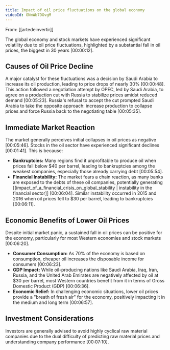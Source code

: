 ```yaml
---
title: Impact of oil price fluctuations on the global economy
videoId: GNmWb7DGvgM
---
```


From: [[artedeinvertir]] <br/> 

The global economy and stock markets have experienced significant volatility due to oil price fluctuations, highlighted by a substantial fall in oil prices, the biggest in 30 years <a class="yt-timestamp" data-t="00:00:12">[00:00:12]</a>.

## Causes of Oil Price Decline

A major catalyst for these fluctuations was a decision by Saudi Arabia to increase its oil production, leading to price drops of nearly 30% <a class="yt-timestamp" data-t="00:00:48">[00:00:48]</a>. This action followed a negotiation attempt by OPEC, led by Saudi Arabia, to agree on a production cut with Russia to stabilize prices amidst reduced demand <a class="yt-timestamp" data-t="00:05:23">[00:05:23]</a>. Russia's refusal to accept the cut prompted Saudi Arabia to take the opposite approach: increase production to collapse prices and force Russia back to the negotiating table <a class="yt-timestamp" data-t="00:05:35">[00:05:35]</a>.

## Immediate Market Reaction

The market generally perceives initial collapses in oil prices as negative <a class="yt-timestamp" data-t="00:05:46">[00:05:46]</a>.
Stocks in the oil sector have experienced significant declines <a class="yt-timestamp" data-t="00:01:41">[00:01:41]</a>. This is because:
*   **Bankruptcies:** Many regions find it unprofitable to produce oil when prices fall below $40 per barrel, leading to bankruptcies among the weakest companies, especially those already carrying debt <a class="yt-timestamp" data-t="00:05:54">[00:05:54]</a>.
*   **Financial Instability:** The market fears a chain reaction, as many banks are exposed to the debts of these oil companies, potentially generating [[impact_of_a_financial_crisis_on_global_stability | instability in the financial sector]] <a class="yt-timestamp" data-t="00:06:04">[00:06:04]</a>. Similar instability occurred in 2015 and 2016 when oil prices fell to $30 per barrel, leading to bankruptcies <a class="yt-timestamp" data-t="00:06:11">[00:06:11]</a>.

## Economic Benefits of Lower Oil Prices

Despite initial market panic, a sustained fall in oil prices can be positive for the economy, particularly for most Western economies and stock markets <a class="yt-timestamp" data-t="00:06:20">[00:06:20]</a>.
*   **Consumer Consumption:** As 70% of the economy is based on consumption, cheaper oil increases the disposable income for consumers <a class="yt-timestamp" data-t="00:06:23">[00:06:23]</a>.
*   **GDP Impact:** While oil-producing nations like Saudi Arabia, Iraq, Iran, Russia, and the United Arab Emirates are negatively affected by oil at $30 per barrel, most Western countries benefit from it in terms of Gross Domestic Product (GDP) <a class="yt-timestamp" data-t="00:06:36">[00:06:36]</a>.
*   **Economic Relief:** In challenging economic situations, lower oil prices provide a "breath of fresh air" for the economy, positively impacting it in the medium and long term <a class="yt-timestamp" data-t="00:06:57">[00:06:57]</a>.

## Investment Considerations

Investors are generally advised to avoid highly cyclical raw material companies due to the dual difficulty of predicting raw material prices and understanding company performance <a class="yt-timestamp" data-t="00:07:10">[00:07:10]</a>.